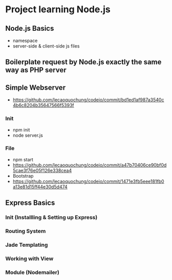 # Project learning Node.js

## Node.js Basics
- namespace
- server-side & client-side js files

## Boilerplate request by Node.js exactly the same way as PHP server

## Simple Webserver
- https://github.com/lecaoquochung/codeio/commit/bd1ed1af987a3540c4b6c8204b35647566f5393f
### Init
- npm init
- node server.js
### File
- npm start
- https://github.com/lecaoquochung/codeio/commit/a47b70406ce90bf0d5cae3f76e05f126e338cea4
- Bootstrap
 - https://github.com/lecaoquochung/codeio/commit/1471e3fb5eee181fb0a13e81d15ff44e30d5d474

## Express Basics
### Init (Installling & Setting up Express)
### Routing System
### Jade Templating
### Working with View
### Module (Nodemailer)
